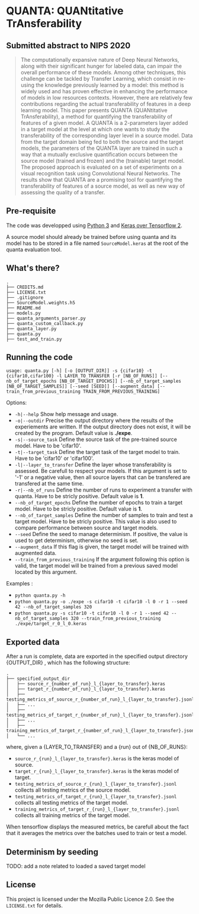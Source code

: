 # QUANTA: QUANtitative TrAnsferability

## Submitted abstract to NIPS 2020

> The computationally expansive nature of Deep Neural Networks, along with their
significant hunger for labeled data, can impair the overall performance of these
models. Among other techniques, this challenge can be tackled by Transfer
Learning, which consist in re-using the knowledge previously learned by a model:
this method is widely used and has proven effective in enhancing the performance
of models in low resources contexts. However, there are relatively few 
contributions regarding the actual transferability of features in a deep 
learning model. This paper presents QUANTA (QUANtitative TrAnsferability), 
a method for quantifying the transferability of features of a given model. 
A QUANTA is a 2-parameters layer added in a target model at the level at which 
one wants to study the transferability of the corresponding layer level in a 
source model. Data from the target domain being fed to both the source and the 
target models, the parameters of the QUANTA layer are trained in such a way 
that a mutually exclusive quantification occurs between the source model 
(trained and frozen) and the (trainable) target model. The proposed approach 
is evaluated on a set of experiments on a visual recognition task using 
Convolutional Neural Networks. The results show that QUANTA are a promising 
tool for quantifying the transferability of features of a source model, as well 
as new way of assessing the quality of a transfer.

## Pre-requisite

The code was developped using [Python 3](https://www.python.org/downloads/) and [Keras over Tensorflow 2](https://www.tensorflow.org/install).

A source model should already be trained before using quanta and its model has to be stored in a file named ``SourceModel.keras`` at the root of the quanta evaluation tool.

## What's there?

```
.
├── CREDITS.md
├── LICENSE.txt
├── .gitignore
├── SourceModel.weights.h5
├── README.md
├── models.py
├── quanta_arguments_parser.py
├── quanta_custom_callback.py
├── quanta_layer.py
├── quanta.py
├── test_and_train.py
```

## Running the code

``usage: quanta.py [-h] [-o [OUTPUT_DIR]] -s {cifar10} -t {cifar10,cifar100} -l LAYER_TO_TRANSFER [-r [NB_OF_RUNS]] [--nb_of_target_epochs [NB_OF_TARGET_EPOCHS]] [--nb_of_target_samples [NB_OF_TARGET_SAMPLES]] [--seed [SEED]] [--augment_data] [--train_from_previous_training TRAIN_FROM_PREVIOUS_TRAINING]``

Options:
* ``-h|--help`` Show help message and usage.
* ``-o|--outdir`` Precise the output directory where the results of the experiements are written. If the output directory does not exist, it will be created by the program. Default value is **./expe**.
* ``-s|--source_task`` Define the source task of the pre-trained source model. Have to be 'cifar10'.
* ``-t|--target_task`` Define the target task of the target model to train. Have to be 'cifar10' or 'cifar100'.
* ``-l|--layer_to_transfer`` Define the layer whose transferability is assessed. Be carefull to respect your models. If this argument is set to '-1' or a negative value, then all source layers that can be transfered are transfered at the same time.
* ``-r|--nb_of_runs`` Define the number of runs to experiment a transfer with quanta. Have to be stricly positive. Default value is **1**.
* ``--nb_of_target_epochs`` Define the number of epochs to train a target model. Have to be stricly positive. Default value is **1**.
* ``--nb_of_target_samples`` Define the number of samples to train and test a target model. Have to be stricly positive. This value is also used to compare performance between source and target models.
* ``--seed`` Define the seed to manage determinism. If positive, the value is used to get determinism, otherwise no seed is set.
* ``--augment_data`` If this flag is given, the target model will be trained with augmented data.
* ``--train_from_previous_training`` If the argument following this option is valid, the target model will be trained from a previous saved model located by this argument.

Examples :
* ``python quanta.py -h``
* ``python quanta.py -o ./expe -s cifar10 -t cifar10 -l 0 -r 1 --seed 42 --nb_of_target_samples 320``
* ``python quanta.py -s cifar10 -t cifar10 -l 0 -r 1 --seed 42 --nb_of_target_samples 320 --train_from_previous_training ./expe/target_r_0_l_0.keras``

## Exported data

After a run is complete, data are exported in the specified output directory {OUTPUT_DIR} , which
has the following structure:
```
.
├── specified_output_dir
│   ├── source_r_{number_of_run}_l_{layer_to_transfer}.keras
│   ├── target_r_{number_of_run}_l_{layer_to_transfer}.keras
│   ├── testing_metrics_of_source_r_{number_of_run}_l_{layer_to_transfer}.jsonl
│   ├── ...
│   ├── testing_metrics_of_target_r_{number_of_run}_l_{layer_to_transfer}.jsonl
│   ├── ...
│   ├── training_metrics_of_target_r_{number_of_run}_l_{layer_to_transfer}.jsonl
│   └── ...
```

where, given a {LAYER_TO_TRANSFER} and a {run} out of {NB_OF_RUNS}:
* ``source_r_{run}_l_{layer_to_transfer}.keras`` is the keras model of source.
* ``target_r_{run}_l_{layer_to_transfer}.keras`` is the keras model of target.
* ``testing_metrics_of_source_r_{run}_l_{layer_to_transfer}.jsonl`` collects all testing metrics of the source model.
* ``testing_metrics_of_target_r_{run}_l_{layer_to_transfer}.jsonl`` collects all testing metrics of the target model.
* ``training_metrics_of_target_r_{run}_l_{layer_to_transfer}.jsonl`` collects all training metrics of the target model.

When tensorflow displays the measured metrics, be carefull about the fact that it averages the metrics over the batches used to train or test a model.

## Determinism by seeding

TODO: add a note related to loaded a saved target model

## License
This project is licensed under the Mozilla Public Licence 2.0. See the ``LICENSE.txt``
for details.